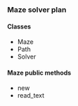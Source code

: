 ### Maze solver plan

#### Classes

* Maze
* Path
* Solver

#### Maze public methods

* new
* read\_text
